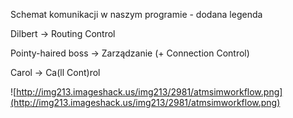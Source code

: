 Schemat komunikacji w naszym programie - dodana legenda

Dilbert -> Routing Control

Pointy-haired boss -> Zarządzanie (+ Connection Control)

Carol -> Ca(ll Cont)rol


![http://img213.imageshack.us/img213/2981/atmsimworkflow.png](http://img213.imageshack.us/img213/2981/atmsimworkflow.png)
